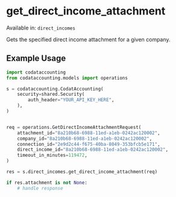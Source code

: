 # get_direct_income_attachment
Available in: `direct_incomes`

Gets the specified direct income attachment for a given company.

## Example Usage
```python
import codataccounting
from codataccounting.models import operations

s = codataccounting.CodatAccounting(
    security=shared.Security(
        auth_header="YOUR_API_KEY_HERE",
    ),
)


req = operations.GetDirectIncomeAttachmentRequest(
    attachment_id="8a210b68-6988-11ed-a1eb-0242ac120002",
    company_id="8a210b68-6988-11ed-a1eb-0242ac120002",
    connection_id="2e9d2c44-f675-40ba-8049-353bfcb5e171",
    direct_income_id="8a210b68-6988-11ed-a1eb-0242ac120002",
    timeout_in_minutes=119472,
)

res = s.direct_incomes.get_direct_income_attachment(req)

if res.attachment is not None:
    # handle response
```